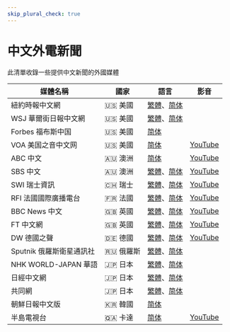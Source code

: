 ```yaml
---
skip_plural_check: true
---
```


# 中文外電新聞

此清單收錄一些提供中文新聞的外國媒體

| 媒體名稱                 | 國家      | 語言                                                                                                                                                                             | 影音                                                 |
| ------------------------ | --------- | -------------------------------------------------------------------------------------------------------------------------------------------------------------------------------- | ---------------------------------------------------- |
| 紐約時報中文網           | 🇺🇸 美國   | [繁體](https://cn.nytimes.com/zh-hant/)、[简体](https://cn.nytimes.com/)                                                                                                         |                                                      |
| WSJ 華爾街日報中文網     | 🇺🇸 美國   | [繁體](https://cn.wsj.com/zh-hant/)、[简体](https://cn.wsj.com/)                                                                                                                 |                                                      |
| Forbes 福布斯中国        | 🇺🇸 美國   | [简体](https://www.forbeschina.com/)                                                                                                                                             |                                                      |
| VOA 美国之音中文网       | 🇺🇸 美國   | [简体](https://www.voachinese.com/)                                                                                                                                              | [YouTube](https://www.youtube.com/@voachinese)       |
| ABC 中文                 | 🇦🇺 澳洲   | [简体](https://www.abc.net.au/chinese/)                                                                                                                                          | [YouTube](https://www.youtube.com/@ABCChinese)       |
| SBS 中文                 | 🇦🇺 澳洲   | [繁體](https://www.sbs.com.au/language/chinese/zh-hant)、[简体](https://www.sbs.com.au/language/chinese/zh-hans)                                                                 | [YouTube](https://www.youtube.com/@sbschinesenews)   |
| SWI 瑞士資訊             | 🇨🇭 瑞士   | [繁體](https://www.swissinfo.ch/chi/%E7%91%9E%E5%A3%AB%E8%B5%84%E8%AE%AF-%E7%B9%81%E4%BD%93%E4%B8%AD%E6%96%87)、[简体](https://www.swissinfo.ch/chi/)                            | [YouTube](https://www.youtube.com/@SWIswissinfoch)   |
| RFI 法國國際廣播電台     | 🇫🇷 法國   | [繁體](https://www.rfi.fr/tw/)、[简体](https://www.rfi.fr/cn/)                                                                                                                   | [YouTube](https://www.youtube.com/@RFI_Cn)           |
| BBC News 中文            | 🇬🇧 英國   | [繁體](https://www.bbc.com/zhongwen/trad)、[简体](https://www.bbc.com/zhongwen/simp)                                                                                             | [YouTube](https://www.youtube.com/@bbcnewschinese)   |
| FT 中文網                | 🇬🇧 英國   | [繁體](https://big5.ftchinese.com/)、[简体](https://www.ftchinese.com/)                                                                                                          | [YouTube](https://www.youtube.com/@ft608)            |
| DW 德國之聲              | 🇩🇪 德國   | [繁體](https://www.dw.com/zh/%E5%9C%A8%E7%BA%BF%E6%8A%A5%E5%AF%BC/s-9058?zhongwen=trad)、[简体](https://www.dw.com/zh/%E5%9C%A8%E7%BA%BF%E6%8A%A5%E5%AF%BC/s-9058?zhongwen=simp) | [YouTube](https://www.youtube.com/@dwchinese)        |
| Sputnik 俄羅斯衛星通訊社 | 🇷🇺 俄羅斯 | [繁體](https://big5.sputniknews.cn/)、[简体](https://sputniknews.cn/)                                                                                                            |                                                      |
| NHK WORLD-JAPAN 華語     | 🇯🇵 日本   | [繁體](https://www.nhk.or.jp/nhkworld/zt/)、[简体](https://www.nhk.or.jp/nhkworld/zh/)                                                                                           |                                                      |
| 日經中文網               | 🇯🇵 日本   | [繁體](https://zh.cn.nikkei.com/)、[简体](https://cn.nikkei.com/)                                                                                                                |                                                      |
| 共同網                   | 🇯🇵 日本   | [繁體](https://tchina.kyodonews.net/)、[简体](https://china.kyodonews.net/)                                                                                                      |                                                      |
| 朝鮮日報中文版           | 🇰🇷 韓國   | [简体](https://cnnews.chosun.com/)                                                                                                                                               |                                                      |
| 半島電視台               | 🇶🇦 卡達   | [简体](https://chinese.aljazeera.net/)                                                                                                                                           | [YouTube](https://www.youtube.com/@AlJazeeraChinese) |
